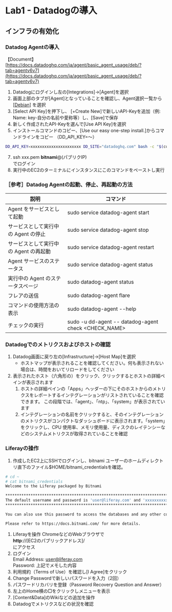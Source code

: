 # Lab1 - Datadogの導入

## インフラの有効化

### Datadog Agentの導入

【Document】 [https://docs.datadoghq.com/ja/agent/basic_agent_usage/deb/?tab=agentv6v7](https://docs.datadoghq.com/ja/agent/basic_agent_usage/deb/?tab=agentv6v7)

1.  Datadogにログインし左の\[Integrations\]→\[Agent\]を選択
2.  画面上部のタブが\[Agent\]となっていることを確認し、Agent選択一覧から\[[Debian](https://app.datadoghq.com/account/settings#agent/debian)\] を選択
3.  \[Select API Key\]を押下し、 \[+Create New\]で新しいAPI-Keyを追加（例: Name: key-自分の名前や愛称等）し、\[Save\]で保存
4.  新しく作成されたAPI-Keyを選んで\[Use API Key\]を選択
5.  インストールコマンドのコピー、\[Use our easy one-step install.\]からコマンドラインをコピー （DD_API_KEY=〜）
```bash
DD_API_KEY=xxxxxxxxxxxxxxxxxxxxxx DD_SITE="datadoghq.com" bash -c "$(curl -L https://s3.amazonaws.com/dd-agent/scripts/install_script_agent7.sh)" 
```
7.  ssh xxx.pem __bitnami__@(パブリクIP)  
    でログイン
1.  実行中のEC2のターミナルにインスタンスにこのコマンドをペーストし実行

### ［参考］Datadog Agentの起動、停止、再起動の方法
| 説明  | コマンド |
| --- | --- |
| Agent をサービスとして起動 | sudo service datadog-agent start |
| サービスとして実行中の Agent の停止 | sudo service datadog-agent stop |
| サービスとして実行中の Agent の再起動 | sudo service datadog-agent restart |
| Agent サービスのステータス | sudo service datadog-agent status |
| 実行中の Agent のステータスページ | sudo datadog-agent status |
| フレアの送信 | sudo datadog-agent flare |
| コマンドの使用方法の表示 | sudo datadog-agent --help |
| チェックの実行 | sudo -u dd-agent -- datadog-agent check &lt;CHECK_NAME&gt; |

### Datadogでのメトリクスおよびホストの確認

1. Datadog画面に戻り左の\[Infrastructure\]→\[Host Map\]を選択
    - ホストマップが表示されることを確認してください。何も表示されない場合は、時間をおいてリロードをしてください
2. 表示されたホスト（六角形の）をクリック、クリックするとホストの詳細ペインが表示されます
    1. ホストの詳細ペインの「Apps」ヘッダーの下にそのホストからのメトリクスをレポートするインテグレーションがリストされていることを確認できます。
    この段階では、「agent」、「ntp」、「system」が表示されています
    2. インテグレーションの名前をクリックすると、そのインテグレーションのメトリクスがコンパクトなダッシュボードに表示されます。「system」をクリックし、CPU 使用率、メモリ使用量、ディスクのレイテンシーなどのシステムメトリクスが取得されていることを確認

### Liferayの操作
1. 作成したEC2上にSSHでログインし、bitnami ユーザーのホームディレクトリ直下のファイル$HOME/bitnami_credentialsを確認。
```bash
# cd ~
# cat bitnami_credentials
Welcome to the Liferay packaged by Bitnami

******************************************************************************
The default username and password is 'user@liferay.com' and 'xxxxxxxxxxxxx'.
******************************************************************************

You can also use this password to access the databases and any other component the stack includes.

Please refer to https://docs.bitnami.com/ for more details.
```

1. Liferayを操作 ChromeなどのWebブラウザで  
**http**://[EC2のパブリックアドレス]/  
にアクセス
2. ログイン  
    Email Address: user@liferay.com  
    Password: 上記でメモした内容  
3. 利用規約（Terms of Use）を確認し\[I Agree\]をクリック
4. Change Passwordで新しいパスワードを入力（2回）
5. パスワードリカバリを登録（Password Recovery Question and Answer）
6. 左上のHome横の□をクリックしメニューを表示
7. \[Content&Data\]のWikiなどの追加を操作
8. Datadogでメトリクスなどの状況を確認


